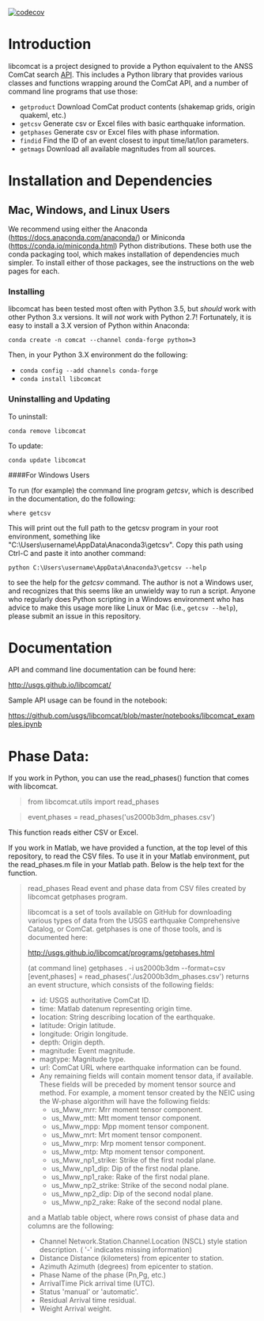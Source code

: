 [![codecov](https://codecov.io/gh/usgs/libcomcat/branch/master/graph/badge.svg)](https://codecov.io/gh/usgs/libcomcat)


# Introduction


libcomcat is a project designed to provide a Python equivalent to the ANSS ComCat search 
<a href="https://earthquake.usgs.gov/fdsnws/event/1/">API</a>.  This includes a Python library
that provides various classes and functions wrapping around the ComCat API, and a number of command
line programs that use those:

 * `getproduct` Download ComCat product contents (shakemap grids, origin quakeml, etc.)
 * `getcsv` Generate csv or Excel files with basic earthquake information.
 * `getphases` Generate csv or Excel files with phase information.
 * `findid` Find the ID of an event closest to input time/lat/lon parameters.
 * `getmags` Download all available magnitudes from all sources.


# Installation and Dependencies

## Mac, Windows, and Linux Users

We recommend using either the Anaconda (https://docs.anaconda.com/anaconda/) or
Miniconda (https://conda.io/miniconda.html) Python distributions.  These both use the
conda packaging tool, which makes installation of dependencies much simpler. To install
either of those packages, see the instructions on the web pages for each.

### Installing

libcomcat has been tested most often with Python 3.5, but *should*
work with other Python 3.x versions. It will *not* work with Python
2.7!  Fortunately, it is easy to install a 3.X version of Python within Anaconda:

`conda create -n comcat --channel conda-forge python=3`

Then, in your Python 3.X environment do the following:

- `conda config --add channels conda-forge`
- `conda install libcomcat`

### Uninstalling and Updating

To uninstall:

`conda remove libcomcat`

To update:

`conda update libcomcat`


####For Windows Users

To run (for example) the command line program *getcsv*, which is
described in the documentation, do the following:

 `where getcsv`

This will print out the full path to the getcsv program in your root environment, something like "C:\Users\username\AppData\Anaconda3\getcsv".  Copy this path using Ctrl-C and paste it into another command:

`python C:\Users\username\AppData\Anaconda3\getcsv --help`

to see the help for the *getcsv* command.  The author is not a Windows
user, and recognizes that this seems like an unwieldy way to run a
script.  Anyone who regularly does Python scripting in a Windows
environment who has advice to make this usage more like Linux or Mac
(i.e., `getcsv --help`), please submit an issue in this repository.

# Documentation

API and command line documentation can be found here:

http://usgs.github.io/libcomcat/

Sample API usage can be found in the notebook:

https://github.com/usgs/libcomcat/blob/master/notebooks/libcomcat_examples.ipynb


# Phase Data:

If you work in Python, you can use the read_phases() function that comes with libcomcat.

> from libcomcat.utils import read_phases

> event,phases = read_phases('us2000b3dm_phases.csv')

This function reads either CSV or Excel.

If you work in Matlab, we have provided a function, at the top level
of this repository, to read the CSV files.  To use it in your Matlab
environment, put the read_phases.m file in your Matlab path.  Below is
the help text for the function.

> read_phases  Read event and phase data from CSV files created by libcomcat getphases program.
> 
>   libcomcat is a set of tools available on GitHub for downloading various
>   types of data from the USGS earthquake Comprehensive Catalog, or ComCat.
>   getphases is one of those tools, and is documented here:
> 
>   http://usgs.github.io/libcomcat/programs/getphases.html
>  
>   (at command line) getphases . -i us2000b3dm --format=csv
>   [event,phases] = read_phases('./us2000b3dm_phases.csv') returns an
>   event structure, which consists of the following fields:
>    - id: USGS authoritative ComCat ID.
>    - time: Matlab datenum representing origin time.
>    - location: String describing location of the earthquake.
>    - latitude: Origin latitude.
>    - longitude: Origin longitude.
>    - depth: Origin depth.
>    - magnitude: Event magnitude.
>    - magtype: Magnitude type.
>    - url: ComCat URL where earthquake information can be found.
>    - Any remaining fields will contain moment tensor data, if available.
>      These fields will be preceded by moment tensor source and method.
>      For example, a moment tensor created by the NEIC using the W-phase
>      algorithm will have the following fields:
>      - us_Mww_mrr: Mrr moment tensor component.
>      - us_Mww_mtt: Mtt moment tensor component.
>      - us_Mww_mpp: Mpp moment tensor component.
>      - us_Mww_mrt: Mrt moment tensor component.
>      - us_Mww_mrp: Mrp moment tensor component.
>      - us_Mww_mtp: Mtp moment tensor component.
>      - us_Mww_np1_strike: Strike of the first nodal plane.
>      - us_Mww_np1_dip: Dip of the first nodal plane.
>      - us_Mww_np1_rake: Rake of the first nodal plane.
>      - us_Mww_np2_strike: Strike of the second nodal plane.
>      - us_Mww_np2_dip: Dip of the second nodal plane.
>      - us_Mww_np2_rake: Rake of the second nodal plane.
>  
>   and a Matlab table object, where rows consist of phase data
>   and columns are the following:
>    - Channel Network.Station.Channel.Location (NSCL) style station description.
>      ( '-'  indicates missing information)
>    - Distance Distance (kilometers) from epicenter to station.
>    - Azimuth Azimuth (degrees) from epicenter to station.
>    - Phase Name of the phase (Pn,Pg, etc.)
>    - ArrivalTime Pick arrival time (UTC).
>    - Status 'manual' or 'automatic'.
>    - Residual Arrival time residual.
>    - Weight Arrival weight.




